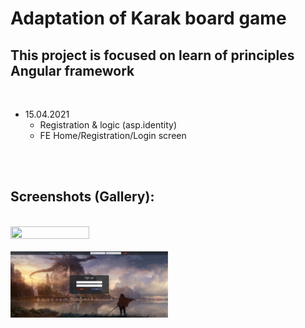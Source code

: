 # Adaptation of Karak board game

## This project is focused on learn of principles Angular framework
 <br/>

 - 15.04.2021 
    - Registration & logic (asp.identity)
    - FE Home/Registration/Login screen

 <br/>
 <br/>

## Screenshots (Gallery):
 <br/>

<img src="./_images/home_screen.png" width="50%" height="50%" />
<br/>
<br/>
<img src="./_images/registration_screen.png" width="50%" height="50%" />